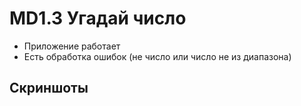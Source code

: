 # MD1.3 Угадай число

- Приложение работает
- Есть обработка ошибок (не число или число не из диапазона)

## Скриншоты

[](https://i.ibb.co/g7B49Cv/photo-2021-04-11-12-59-38.jpg)
[](https://i.ibb.co/12V5q27/photo-2021-04-11-12-59-36.jpg)
[](https://i.ibb.co/WsGbWtr/photo-2021-04-11-12-59-34.jpg)
[](https://i.ibb.co/THBdC5Q/photo-2021-04-11-12-59-33.jpg)
[](https://i.ibb.co/j6kw1XL/photo-2021-04-11-12-59-31.jpg)